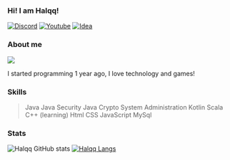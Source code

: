 ### Hi! I am Halqq! 

[![Discord](https://img.shields.io/badge/Discord-7289DA?style=for-the-badge&logo=discord&logoColor=white
)](https://discord.com/users/902361860471390248)
[![Youtube](https://img.shields.io/badge/YouTube-FF0000?style=for-the-badge&logo=youtube&logoColor=white)](https://www.youtube.com/channel/UCCuUwk8v1CY-Ky50govD2Xw)
[![Idea](https://img.shields.io/badge/IntelliJ_IDEA-000000.svg?style=for-the-badge&logo=intellij-idea&logoColor=white)]()

### About me
![](https://komarev.com/ghpvc/?username=Halqq&color=green)

I started programming 1 year ago, I love technology and games!

### Skills

> Java
> Java Security
> Java Crypto
> System Administration
> Kotlin
> Scala
>C++ (learning)
> Html
> CSS
> JavaScript
> MySql

### Stats

![Halqq GitHub stats](https://github-readme-stats.vercel.app/api?username=Halqq&show_icons=true&theme=tokyonight)
[![Halqq Langs](https://github-readme-stats.vercel.app/api/top-langs/?username=Halqq&layout=compact&theme=tokyonight)](https://github.com/anuraghazra/github-readme-stats)


